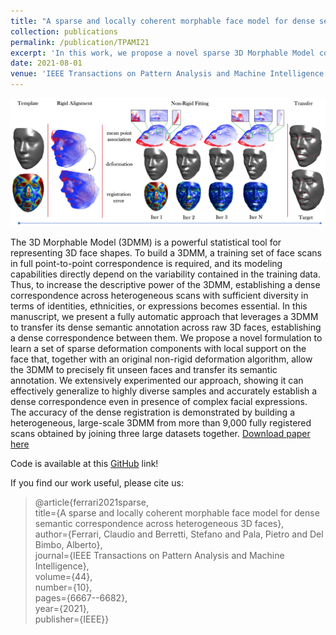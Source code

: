```yaml
---
title: "A sparse and locally coherent morphable face model for dense semantic correspondence across heterogeneous 3D faces"
collection: publications
permalink: /publication/TPAMI21
excerpt: 'In this work, we propose a novel sparse 3D Morphable Model construction pipeline, together with a landmark-free dense 3D face registration techinque.'
date: 2021-08-01
venue: 'IEEE Transactions on Pattern Analysis and Machine Intelligence (TPAMI)'
---
```

![Paper image!](/images/TPAMI.png)

The 3D Morphable Model (3DMM) is a powerful statistical tool for representing 3D face shapes. To build a 3DMM, a training
set of face scans in full point-to-point correspondence is required, and its modeling capabilities directly depend on the variability
contained in the training data. Thus, to increase the descriptive power of the 3DMM, establishing a dense correspondence across
heterogeneous scans with sufficient diversity in terms of identities, ethnicities, or expressions becomes essential. In this manuscript,
we present a fully automatic approach that leverages a 3DMM to transfer its dense semantic annotation across raw 3D faces,
establishing a dense correspondence between them. We propose a novel formulation to learn a set of sparse deformation components
with local support on the face that, together with an original non-rigid deformation algorithm, allow the 3DMM to precisely fit unseen
faces and transfer its semantic annotation. We extensively experimented our approach, showing it can effectively generalize to highly
diverse samples and accurately establish a dense correspondence even in presence of complex facial expressions. The accuracy of
the dense registration is demonstrated by building a heterogeneous, large-scale 3DMM from more than 9,000 fully registered scans
obtained by joining three large datasets together.  [Download paper here](https://ieeexplore.ieee.org/abstract/document/9462361)

Code is available at this [GitHub](https://github.com/clferrari/SLC-3DMM) link!

If you find our work useful, please cite us: 
 
>@article{ferrari2021sparse,  
>  title={A sparse and locally coherent morphable face model for dense semantic correspondence across heterogeneous 3D faces},  
>  author={Ferrari, Claudio and Berretti, Stefano and Pala, Pietro and Del Bimbo, Alberto},  
>  journal={IEEE Transactions on Pattern Analysis and Machine Intelligence},  
>  volume={44},  
>  number={10},  
>  pages={6667--6682},  
>  year={2021},  
>  publisher={IEEE}}   









